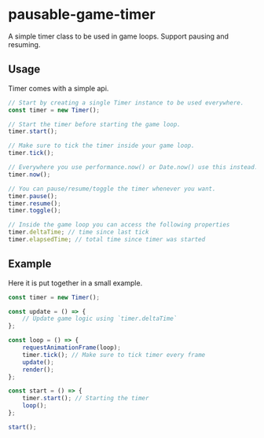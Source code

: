 # pausable-game-timer

A simple timer class to be used in game loops. Support pausing and resuming.

## Usage

Timer comes with a simple api.

```javascript
// Start by creating a single Timer instance to be used everywhere.
const timer = new Timer();

// Start the timer before starting the game loop.
timer.start();

// Make sure to tick the timer inside your game loop.
timer.tick();

// Everywhere you use performance.now() or Date.now() use this instead.
timer.now();

// You can pause/resume/toggle the timer whenever you want.
timer.pause();
timer.resume();
timer.toggle();

// Inside the game loop you can access the following properties
timer.deltaTime; // time since last tick
timer.elapsedTime; // total time since timer was started
```

## Example

Here it is put together in a small example.

```javascript
const timer = new Timer();

const update = () => {
    // Update game logic using `timer.deltaTime`
};

const loop = () => {
    requestAnimationFrame(loop);
    timer.tick(); // Make sure to tick timer every frame
    update();
    render();
};

const start = () => {
    timer.start(); // Starting the timer
    loop();
};

start();
```
